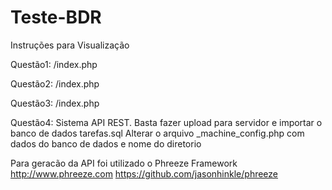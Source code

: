 # Teste-BDR
Instruções para Visualização

Questão1: /index.php

Questão2: /index.php

Questão3: /index.php

Questão4: Sistema API REST. Basta fazer upload para servidor e importar o banco de dados tarefas.sql
Alterar o arquivo _machine_config.php  com dados do banco de dados e nome do diretorio

Para geracão da API  foi utilizado o Phreeze Framework 
http://www.phreeze.com
https://github.com/jasonhinkle/phreeze

